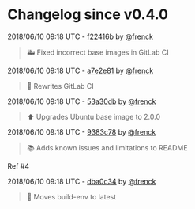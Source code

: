 # Changelog since v0.4.0

2018/06/10 09:18 UTC - [f22416b](https://github.com/hassio-addons/addon-airsonos/commit/f22416b468c9ca91e7699ef4e3147c2d19b79171) by [@frenck](https://github.com/frenck)
> :ambulance: Fixed incorrect base images in GitLab CI 

2018/06/10 09:18 UTC - [a7e2e81](https://github.com/hassio-addons/addon-airsonos/commit/a7e2e8119370321273b486dc53805461a490c717) by [@frenck](https://github.com/frenck)
> :rocket: Rewrites GitLab CI 

2018/06/10 09:18 UTC - [53a30db](https://github.com/hassio-addons/addon-airsonos/commit/53a30db2b15db621ba6fac09c5beb274a58c68bf) by [@frenck](https://github.com/frenck)
> :arrow_up: Upgrades Ubuntu base image to 2.0.0 

2018/06/10 09:18 UTC - [9383c78](https://github.com/hassio-addons/addon-airsonos/commit/9383c784d97ee6edba72bd178b55ac5263497832) by [@frenck](https://github.com/frenck)
> :books: Adds known issues and limitations to README

Ref #4 

2018/06/10 09:18 UTC - [dba0c34](https://github.com/hassio-addons/addon-airsonos/commit/dba0c34ae7be09e789f9b654645083d805391eea) by [@frenck](https://github.com/frenck)
> :rocket: Moves build-env to latest 

